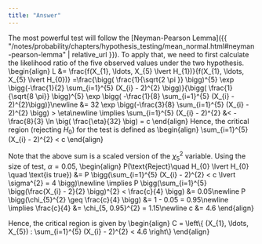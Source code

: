 ```yaml
---
title: "Answer"
---
```


The most powerful test will follow the [Neyman-Pearson Lemma]({{ "/notes/probability/chapters/hypothesis_testing/mean_normal.html#neyman-pearson-lemma" | relative_url }}). To apply that, we need to first calculate the likelihood ratio of the five observed values under the two hypothesis.
\begin{align}
        L &= \frac{f(X_{1}, \ldots, X_{5} \lvert H_{1})}{f(X_{1}, \ldots, X_{5} \lvert H_{0})} =\frac{\bigg( \frac{1}{\sqrt{2 \pi }} \bigg)^{5} \exp \bigg(-\frac{1}{2} \sum_{i=1}^{5} (X_{i} - 2)^{2} \bigg)}{\bigg( \frac{1}{\sqrt{8 \pi}} \bigg)^{5} \exp \bigg( -\frac{1}{8} \sum_{i=1}^{5} (X_{i} - 2)^{2}\bigg)}\newline
        &= 32 \exp \bigg(-\frac{3}{8} \sum_{i=1}^{5} (X_{i} - 2)^{2} \bigg) > \eta\newline
        \implies \sum_{i=1}^{5} (X_{i} - 2)^{2} &< -\frac{8}{3} \ln \big( \frac{\eta}{32} \big) = c
    \end{align}
Hence, the critical region (rejecting $H_{0}$) for the test is defined as
\begin{align}
         \sum_{i=1}^{5} (X_{i} - 2)^{2} < c
     \end{align}

Note that the above sum is a scaled version of the $\chi_{5}^{2}$ variable. Using the size of test, $\alpha = 0.05$,
\begin{align}
         P(\text{Reject}\quad H_{0} \lvert H_{0} \quad \text{is true}) &= P \bigg(\sum_{i=1}^{5} (X_{i} - 2)^{2} < c \lvert \sigma^{2} = 4 \bigg)\newline
         \implies P \bigg(\sum_{i=1}^{5} \bigg(\frac{X_{i} - 2}{2} \bigg)^{2} < \frac{c}{4} \bigg) &= 0.05\newline
         P \bigg(\chi_{5}^{2} \geq \frac{c}{4} \bigg) &= 1 - 0.05 = 0.95\newline
         \implies \frac{c}{4} &= \chi_{5, 0.95}^{2} = 1.15\newline
         c &= 4.6
     \end{align}

Hence, the critical region is given by
\begin{align}
         C = \left\\{ (X_{1}, \ldots, X_{5}) : \sum_{i=1}^{5} (X_{i} - 2)^{2} < 4.6 \right\\}
     \end{align}
